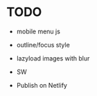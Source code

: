 # TODO

* mobile menu js
* outline/focus style
* lazyload images with blur
* SW  

* Publish on Netlify
